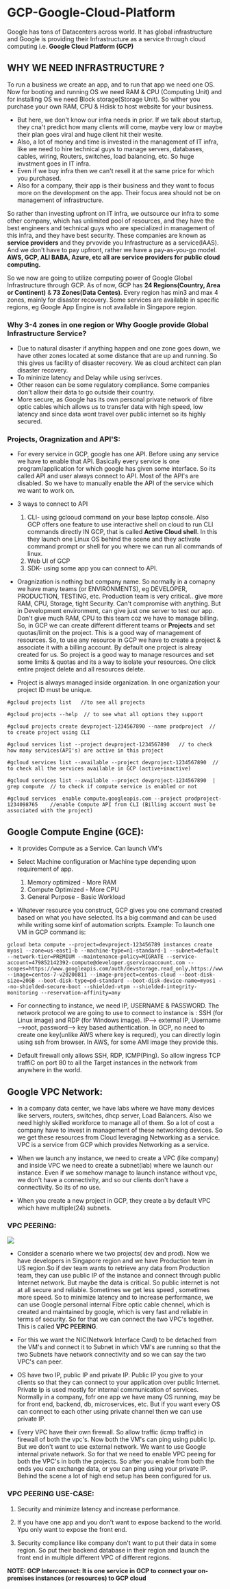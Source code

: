 # GCP-Google-Cloud-Platform

Google has tons of Datacenters across world. It has global infrastructure and Google is providing their Infrastructure as a service through cloud computing i.e. **Google Cloud Platform (GCP)**

## WHY WE NEED INFRASTRUCTURE ?

 To run a business we create an app, and to run that app we need one OS. Now for booting and running OS we need RAM & CPU (Computing Unit) and for installing OS we need Block storage(Storage Unit). So wither you purchase your own RAM, CPU & Hdisk to host website for your business. 
- But here, we don't know our infra needs in prior. If we talk about startup, they cna't predict how many clients will come, maybe very low or maybe their plan goes viral and huge client hit their wesite. 
- Also, a lot of money and time is invested in the management of IT infra, like we need to hire technical guys to manage servers, databases, cables, wiring, Routers, switches, load balancing, etc. So huge invstment goes in IT infra. 
- Even if we buy infra then we can't resell it at the same price for which you purchased.
- Also for a company, their app is their business and they want to focus more on the development on the app. Their focus area should not be on management of infrastructure.

So rather than investing upfront on IT infra, we outsource our infra to some other company, which has unlimited pool of resources, and they have the best engineers and technical guys who are specialized in management of this infra, and they have best security. These companies are known as **service providers** and they prvovide you Infrastructure as a service(IAAS). And we don't have to pay upfront, rather we have a pay-as-you-go model. **AWS, GCP, ALI BABA, Azure, etc all are service providers for public cloud computing.**

So we now are going to utilize computing power of Google Global Infrastructure through GCP. As of now, GCP has **24 Regions(Country, Area or Continent)** & **73 Zones(Data Centes)**. Every region has min3 and max 4 zones, mainly for disaster recovery. Some services are available in specific regions, eg Google App Engine is not available in Singapore region.

### Why 3-4 zones in one region or Why Google provide Global Infrastructure Service?
- Due to natural disaster if anything happen and one zone goes down, we have other zones located at some distance that are up and running. So this gives us facility of disaster recovery. We as cloud architect can plan disaster recovery.
- To mininize latency and Delay while using serivces.
- Other reason can be some regulatory compliance. Some companies don't allow their data to go outside their country.
- More secure, as Google has its own personal private network of  fibre optic cables which allows us to transfer data with high speed, low latency and since data wont travel over public internet so its highly secured.

### Projects, Oragnization and API'S:

- For every service in GCP, google has one API. Before using any service we have to enable that API. Basically every service is one program/application for which google has given some interface. So its called API and user always connect to API. Most of the API's are disabled. So we have to manually enable the API of the service which we want to work on.
-  3 ways to connect to API
   1. CLI- using gclooud command on your base laptop console. Also GCP offers one feature to use interactive shell on cloud to run CLI commands directly IN GCP, that is called **Active Cloud shell**. In this they launch one Linux OS behind the scene and they activate command prompt or shell for you where we can run all commands of linux.
   2. Web UI of GCP
   3. SDK- using some app you can connect to API.

- Oragnization is nothing but company name. So normally in a comapny we have many teams (or ENVIRONMENTS), eg DEVELOPER, PRODUCTION, TESTING, etc. Production team is very critical.. give more RAM, CPU, Storage, tight Security. Can't compromise with anything. But in Development environment, can give just one server to test our app. Don't give much  RAM, CPU to this team coz we have to manage billing. So, in GCP we can create different different teams or **Projects** and set quotas/limit on the project. This is a good way of management of resources. So, to use any resource in GCP we have to create a project & associate it with a billing account. By default one project is alreay created for us. So project is a good way to manage resources and set some limits & quotas and its a way to isolate your resources. One click entire project delete and all resources delete.

- Project is always managed inside organization. In one organization your project ID must be unique.

```
#gcloud projects list   //to see all projects

#gcloud projects --help  // to see what all options they support

#gcloud projects create devproject-1234567890 --name prodproject  // to create project using CLI

#gcloud services list --project devproject-1234567890   // to check how many services(API's) are active in this project

#gcloud services list --available --project devproject-1234567890  // to check all the services available in GCP (active+inactive)

#gcloud services list --available --project devproject-1234567890  | grep compute  // to check if compute service is enabled or not

#gcloud services  enable compute.googleapis.com --project prodproject-1234098765    //enable Compute API from CLI (Billing account must be associated with the project)

```
## Google Compute Engine (GCE):

- It provides Compute as a Service. Can launch VM's

- Select Machine configuration or Machine type depending upon requirement of app.
  1. Memory optimized - More RAM
  2. Compute Optimized - More CPU
  3. General Purpose - Basic Workload
  
- Whatever resource you construct, GCP gives you one command created based on what you have selected. Its  a big command and can be used while writing some kinf of automation scripts.
Example: To launch one VM in GCP command is:
```
gcloud beta compute --project=devproject-123456789 instances create myos1 --zone=us-east1-b --machine-type=n1-standard-1 --subnet=default --network-tier=PREMIUM --maintenance-policy=MIGRATE --service-account=479852142392-compute@developer.gserviceaccount.com --scopes=https://www.googleapis.com/auth/devstorage.read_only,https://www.googleapis.com/auth/logging.write,https://www.googleapis.com/auth/monitoring.write,https://www.googleapis.com/auth/servicecontrol,https://www.googleapis.com/auth/service.management.readonly,https://www.googleapis.com/auth/trace.append --image=centos-7-v20200811 --image-project=centos-cloud --boot-disk-size=20GB --boot-disk-type=pd-standard --boot-disk-device-name=myos1 --no-shielded-secure-boot --shielded-vtpm --shielded-integrity-monitoring --reservation-affinity=any
```
- For connecting to instance, we need IP, USERNAME & PASSWORD. The network protocol we are going to use to connect to instance is : SSH (for Linux image) and RDP (for Windows image). IP--> external IP, Username -->root, password--> key based authentication. In GCP, no need to create one key(unlike AWS where key is requred), you can directly login using ssh from browser. In AWS, for some AMI image they provide this.

- Default firewall only allows SSH, RDP, ICMP(Ping). So allow ingress TCP traffiC on port 80 to all the Target instances in the network from anywhere in the world.

## Google VPC Network:

- In a company data center, we have labs where we have many devices like servers, routers, switches, dhcp server, Load Balancers. Also we need highly skilled workforce to manage all of them. So a  lot of cost a company have to invest in management of these networking devices. So we get these resources from Cloud leveraging Networking as a service. VPC is a service from GCP which provides Networking as a service.

- When we launch any instance, we need to create a VPC (like company) and inside VPC we need to create a subnet(lab) where we launch our instance. Even if we somehow manage to launch instance without vpc, we don't have a connectivity, and so our clients don't have a connectivity. So its of no use. 

- When you create a new project in GCP, they create a by default VPC which have multiple(24) subnets.

### VPC PEERING:

![](/VPC_peering.jpeg)

 - Consider a scenario where we two projects( dev and prod). Now we have developers in Singapore region and we have Production team in US region.So if dev team wants to retrieve any data from Production team, they can use public IP of the instance and connect through public Internet network. But maybe the data is critical. So public internet is not at all secure and reliable. Sometimes we get less speed , sometimes more speed. So to minimize latency and to increase performance, we can use Google personal internal Fibre optic cable chennel, which is created and maintained by google, which is very fast and reliable in terms of security. So for that we can connect the two VPC's together. This is called **VPC PEERING**.
- For this we want the NIC(Network Interface Card) to be detached from the VM's and connect it to Subnet in which VM's are running so that the two Subnets have network connectivity and so we can say the two VPC's can peer.
 
- OS have two IP, public IP and private IP. Public IP you give to your clients so that they can connect to your application over public Internet. Private Ip is used mostly for internal communication of services. Normally in a company, fofr one app we have many OS running, may be for front end, backend, db, microservices, etc. But if you want every OS can connect to each other using private channel then we can use private IP.  

- Every VPC have their own firewall. So allow traffic (icmp traffic) in firewall of both the vpc's. Now both the VM's can ping using public Ip. But we don't want to use external network. We want to use Google internal private network. So for that we need to enable VPC peeing for both the VPC's in both the projects. So after you enable from both the ends you can exchange data, or you can ping using your private IP. Behind the scene a lot of high end setup has been configured for us.

### VPC PEERING USE-CASE:

1. Security and minimize latency and increase performance.

2. If you have one app and you don't want to expose backend to the world. Ypu only want to expose the front end.

3. Security compliance like company don't want to put their data in some region. So put their backend database in their region and launch the front end in multiple different VPC of different regions.

**NOTE: GCP Interconnect: It is one service in GCP to connect your on-premises instances (or resources) to GCP cloud**
